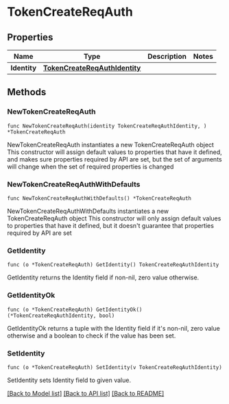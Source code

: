 # TokenCreateReqAuth

## Properties

Name | Type | Description | Notes
------------ | ------------- | ------------- | -------------
**Identity** | [**TokenCreateReqAuthIdentity**](TokenCreateReqAuthIdentity.md) |  | 

## Methods

### NewTokenCreateReqAuth

`func NewTokenCreateReqAuth(identity TokenCreateReqAuthIdentity, ) *TokenCreateReqAuth`

NewTokenCreateReqAuth instantiates a new TokenCreateReqAuth object
This constructor will assign default values to properties that have it defined,
and makes sure properties required by API are set, but the set of arguments
will change when the set of required properties is changed

### NewTokenCreateReqAuthWithDefaults

`func NewTokenCreateReqAuthWithDefaults() *TokenCreateReqAuth`

NewTokenCreateReqAuthWithDefaults instantiates a new TokenCreateReqAuth object
This constructor will only assign default values to properties that have it defined,
but it doesn't guarantee that properties required by API are set

### GetIdentity

`func (o *TokenCreateReqAuth) GetIdentity() TokenCreateReqAuthIdentity`

GetIdentity returns the Identity field if non-nil, zero value otherwise.

### GetIdentityOk

`func (o *TokenCreateReqAuth) GetIdentityOk() (*TokenCreateReqAuthIdentity, bool)`

GetIdentityOk returns a tuple with the Identity field if it's non-nil, zero value otherwise
and a boolean to check if the value has been set.

### SetIdentity

`func (o *TokenCreateReqAuth) SetIdentity(v TokenCreateReqAuthIdentity)`

SetIdentity sets Identity field to given value.



[[Back to Model list]](../README.md#documentation-for-models) [[Back to API list]](../README.md#documentation-for-api-endpoints) [[Back to README]](../README.md)


